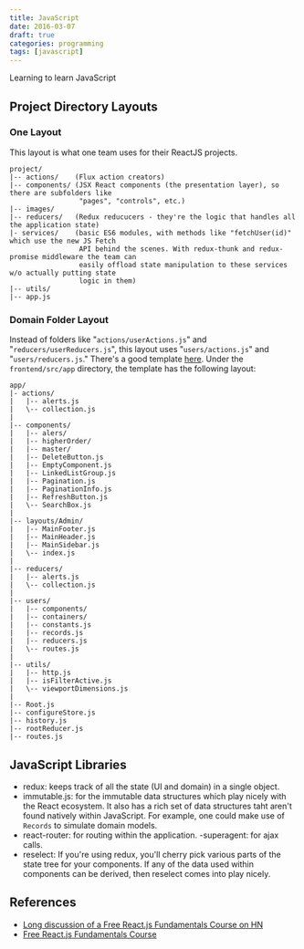 ```yaml
---
title: JavaScript
date: 2016-03-07
draft: true
categories: programming
tags: [javascript]
---
```


Learning to learn JavaScript
<!--more-->

## Project Directory Layouts

### One Layout
This layout is what one team uses for their ReactJS projects.

```
project/
|-- actions/    (Flux action creators)
|-- components/ (JSX React components (the presentation layer), so there are subfolders like
                 "pages", "controls", etc.)
|-- images/
|-- reducers/   (Redux reducucers - they're the logic that handles all the application state)
|- services/    (basic ES6 modules, with methods like "fetchUser(id)" which use the new JS Fetch
                 API behind the scenes. With redux-thunk and redux-promise middleware the team can
                 easily offload state manipulation to these services w/o actually putting state
                 logic in them)
|-- utils/
|-- app.js
```

### Domain Folder Layout
Instead of folders like "`actions/userActions.js`" and "`reducers/userReducers.js`", this layout uses "`users/actions.js`" and "`users/reducers.js`." There's a good template [here](https://github.com/scottwoodall/django-react-template). Under the `frontend/src/app` directory, the template has the following layout:

```
app/
|- actions/
|   |-- alerts.js
|   \-- collection.js
|
|-- components/
|   |-- alers/
|   |-- higherOrder/
|   |-- master/
|   |-- DeleteButton.js
|   |-- EmptyComponent.js
|   |-- LinkedListGroup.js
|   |-- Pagination.js
|   |-- PaginationInfo.js
|   |-- RefreshButton.js
|   \-- SearchBox.js
|
|-- layouts/Admin/
|   |-- MainFooter.js
|   |-- MainHeader.js
|   |-- MainSidebar.js
|   \-- index.js
|
|-- reducers/
|   |-- alerts.js
|   \-- collection.js
|
|-- users/
|   |-- components/
|   |-- containers/
|   |-- constants.js
|   |-- records.js
|   |-- reducers.js
|   \-- routes.js
|
|-- utils/
|   |-- http.js
|   |-- isFilterActive.js
|   \-- viewportDimensions.js
|
|-- Root.js
|-- configureStore.js
|-- history.js
|-- rootReducer.js
|-- routes.js
```


## JavaScript Libraries
- redux: keeps track of all the state (UI and domain) in a single object.
- immutable.js: for the immutable data structures which play nicely with the React ecosystem. It also has a rich set of data structures taht aren't found natively within JavaScript. For example, one could make use of `Records` to simulate domain models.
- react-router: for routing within the application.
-superagent: for ajax calls.
- reselect: If you're using redux, you'll cherry pick various parts of the state tree for your components. If any of the data used within components can be derived, then reselect comes into play nicely.

## References
- [Long discussion of a Free React.js Fundamentals Course on HN](https://news.ycombinator.com/item?id=11204481)
- [Free React.js Fundamentals Course](http://courses.reactjsprogram.com/courses/reactjsfundamentals)
